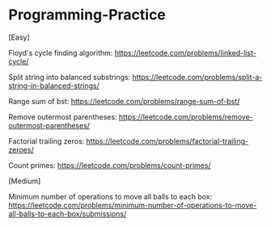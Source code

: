 # Programming-Practice

[Easy]

Floyd's cycle finding algorithm: https://leetcode.com/problems/linked-list-cycle/

Split string into balanced substrings: https://leetcode.com/problems/split-a-string-in-balanced-strings/

Range sum of bst: https://leetcode.com/problems/range-sum-of-bst/

Remove outermost parentheses: https://leetcode.com/problems/remove-outermost-parentheses/

Factorial trailing zeros: https://leetcode.com/problems/factorial-trailing-zeroes/ 

Count primes: https://leetcode.com/problems/count-primes/

[Medium]

Minimum number of operations to move all balls to each box: https://leetcode.com/problems/minimum-number-of-operations-to-move-all-balls-to-each-box/submissions/
